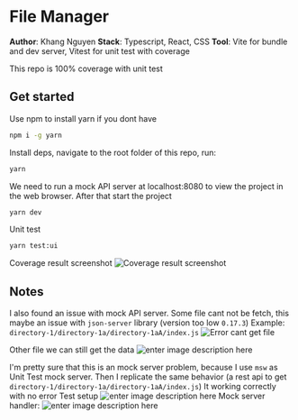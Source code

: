 # File Manager
**Author**: Khang Nguyen
**Stack**: Typescript, React, CSS
**Tool**: Vite for bundle and dev server, Vitest for unit test with coverage

This repo is 100% coverage with unit test
## Get started
Use npm to install yarn if you dont have 
```sh
npm i -g yarn
```
Install deps, navigate to the root folder of this repo, run:
```sh
yarn
```
We need to run a mock API server at localhost:8080 to view the project in the web browser. After that start the project
```sh
yarn dev
```
Unit test
```sh
yarn test:ui
```
Coverage result screenshot
![Coverage result screenshot](https://i.ibb.co/8my1DYt/image.png)
## Notes
I also found an issue with mock API server. Some file cant not be fetch, this maybe an issue with `json-server` library (version too low `0.17.3`)
Example: `directory-1/directory-1a/directory-1aA/index.js`
![Error cant get file](https://i.ibb.co/b7ZJnMY/image.png)

Other file we can still get the data
![enter image description here](https://i.ibb.co/d7KwSz8/image.png)

I'm pretty sure that this is an mock server problem, because I use `msw` as Unit Test mock server. Then I replicate the same behavior (a rest api to get `directory-1/directory-1a/directory-1aA/index.js`) It working correctly with no error
Test setup
![enter image description here](https://i.ibb.co/s1DYwwC/image.png)
Mock server handler:
![enter image description here](https://i.ibb.co/b5twJpZ/image.png)